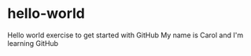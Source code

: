 # hello-world
Hello world exercise to get started with GitHub
My name is Carol and I'm learning GitHub
